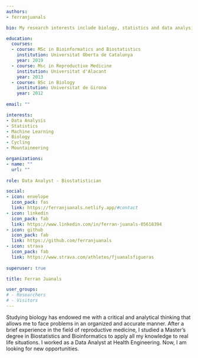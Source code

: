 ```yaml
---
authors:
- ferranjuanals

bio: My research interests include biology, statistics and data analysis.

education:
  courses:
  - course: MSc in Bioinformatics and Biostatistics
    institution: Universitat Oberta de Catalunya
    year: 2019
  - course: Msc in Reproductive Medicine
    institution: Universitat d'Alacant
    year: 2013
  - course: BSc in Biology
    institution: Universitat de Girona
    year: 2012
    
email: ""

interests:
- Data Analysis
- Statistics
- Machine Learning
- Biology
- Cycling
- Mountaineering

organizations:
- name: ""
  url: ""
  
role: Data Analyst - Biostatistician

social:
- icon: envelope
  icon_pack: fas
  link: https://ferranjuanals.netlify.app/#contact
- icon: linkedin
  icon_pack: fab
  link: https://www.linkedin.com/in/ferran-juanals-05618394
- icon: github
  icon_pack: fab
  link: https://github.com/ferranjuanals
- icon: strava
  icon_pack: fab
  link: https://www.strava.com/athletes/fjuanalsfigueras
  
superuser: true

title: Ferran Juanals

user_groups:
# - Researchers
# - Visitors
---
```


Studying biology has endowed me with a critical and analytical thinking that allows me to face problems in an organized and accurate manner. After a brief experience in the field of reproductive medicine, I studied a Master’s degree in Biostatistics and Bioinformatics to apply all my knowledge to real life situations. I worked as a Data Analyst at Health Engineering. Now, I am looking for new opportunities. 

